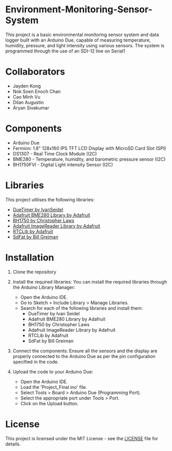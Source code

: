 # Environment-Monitoring-Sensor-System
This project is a basic environmental monitoring sensor system and data logger built with an Arduino Due, capable of measuring temperature, humidity, pressure, and light intensity using various sensors.
The system is programmed through the use of an SDI-12 line on Serial1

# Collaborators
- Jayden Kong
- Nok Soen Enoch Chan
- Cao Minh Vu
- Dilan Augustin
- Aryan Sivakumar

# Components
- Arduino Due
- Fermion: 1.8" 128x160 IPS TFT LCD Display with MicroSD Card Slot (SPI)
- DS1307 - Real Time Clock Module (I2C)
- BME280 - Temperature, humidity, and barometric pressure sensor (I2C)
- BH1750FVI - Digital Light intensity Sensor (I2C)

# Libraries
This project utilises the following libraries:
- [DueTimer by IvanSeidel](https://github.com/ivanseidel/DueTimer)
- [Adafruit BME280 Library by Adafruit](https://github.com/adafruit/Adafruit_BME280_Library)
- [BH1750 by Christopher Laws](https://github.com/claws/BH1750)
- [Adafruit ImageReader Library by Adafruit](https://github.com/adafruit/Adafruit_ImageReader)
- [RTCLib by Adafruit](https://github.com/adafruit/RTClib)
- [SdFat by Bill Greiman](https://github.com/greiman/SdFat)

# Installation
1. Clone the repository

2. Install the required libraries:
   You can install the required libraries through the Arduino Library Manager:
    - Open the Arduino IDE.
    - Go to Sketch > Include Library > Manage Libraries.
    - Search for each of the following libraries and install them:
      - DueTimer by Ivan Seidel
      - Adafruit BME280 Library by Adafruit
      - BH1750 by Christopher Laws
      - Adafruit ImageReader Library by Adafruit
      - RTCLib by Adafruit
      - SdFat by Bill Greiman

3. Connect the components:
   Ensure all the sensors and the display are properly connected to the Arduino Due as per the pin configuration specified in the code.

4. Upload the code to your Arduino Due:
   - Open the Arduino IDE.
   - Load the 'Project_Final.ino' file.
   - Select Tools > Board > Arduino Due (Programming Port).
   - Select the appropriate port under Tools > Port.
   - Click on the Upload button.

# License
This project is licensed under the MIT License - see the [LICENSE](LICENSE) file for details.
